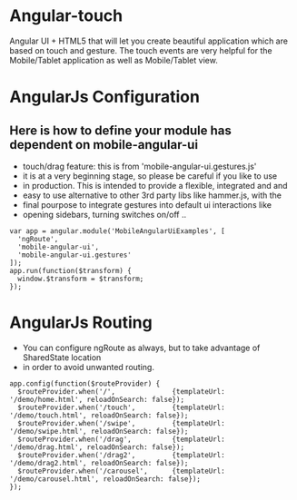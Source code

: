 # Angular-touch

Angular UI + HTML5  that will let you create beautiful application which are based on touch and gesture.
The touch events are very helpful for the Mobile/Tablet application as well as Mobile/Tablet view.


# AngularJs Configuration

## Here is how to define your module has dependent on mobile-angular-ui

* touch/drag feature: this is from 'mobile-angular-ui.gestures.js'
* it is at a very beginning stage, so please be careful if you like to use
* in production. This is intended to provide a flexible, integrated and and 
* easy to use alternative to other 3rd party libs like hammer.js, with the
* final pourpose to integrate gestures into default ui interactions like 
* opening sidebars, turning switches on/off ..
  

```
var app = angular.module('MobileAngularUiExamples', [
  'ngRoute',
  'mobile-angular-ui',
  'mobile-angular-ui.gestures'
]);
app.run(function($transform) {
  window.$transform = $transform;
});

```

# AngularJs Routing
 
 * You can configure ngRoute as always, but to take advantage of SharedState location
 * in order to avoid unwanted routing.


```
app.config(function($routeProvider) {
  $routeProvider.when('/',              {templateUrl: '/demo/home.html', reloadOnSearch: false});
  $routeProvider.when('/touch',         {templateUrl: '/demo/touch.html', reloadOnSearch: false});
  $routeProvider.when('/swipe',         {templateUrl: '/demo/swipe.html', reloadOnSearch: false});
  $routeProvider.when('/drag',          {templateUrl: '/demo/drag.html', reloadOnSearch: false});
  $routeProvider.when('/drag2',         {templateUrl: '/demo/drag2.html', reloadOnSearch: false});
  $routeProvider.when('/carousel',      {templateUrl: '/demo/carousel.html', reloadOnSearch: false});
});

```
